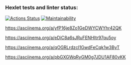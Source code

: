 ### Hexlet tests and linter status:
[![Actions Status](https://github.com/KBelonozhko/frontend-project-44/workflows/hexlet-check/badge.svg)](https://github.com/KBelonozhko/frontend-project-44/actions)
[![Maintainability](https://api.codeclimate.com/v1/badges/ebb8c5886068e0790b04/maintainability)](https://codeclimate.com/github/KBelonozhko/frontend-project-44/maintainability)

https://asciinema.org/a/yfP16je8Zo1GeDWYCWYhr42QK

https://asciinema.org/a/eDiC8a6sJRuFENHItr97qu5oy

https://asciinema.org/a/qOGRLrdzcI1GwdFeCqk1w3ByT

https://asciinema.org/a/pbGXGWqRyGM0g7JDU1AF80vKK